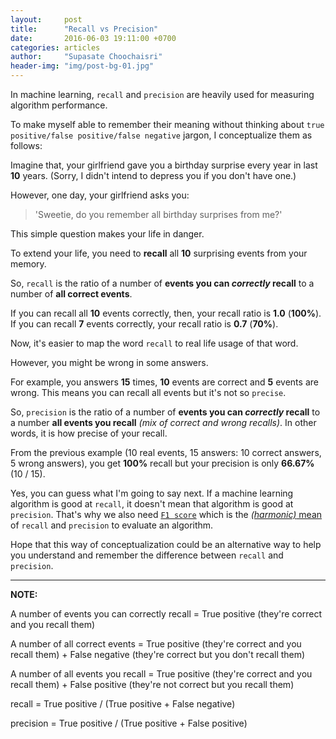 ```yaml
---
layout:     post
title:      "Recall vs Precision"
date:       2016-06-03 19:11:00 +0700
categories: articles
author:     "Supasate Choochaisri"
header-img: "img/post-bg-01.jpg"
---
```


In machine learning, `recall` and `precision` are heavily used for measuring algorithm performance.

To make myself able to remember their meaning without thinking about `true positive/false positive/false negative` jargon, I conceptualize them as follows:

Imagine that, your girlfriend gave you a birthday surprise every year in last **10** years. (Sorry, I didn't intend to depress you if you don't have one.)

However, one day, your girlfriend asks you:

> 'Sweetie, do you remember all birthday surprises from me?'

This simple question makes your life in danger.

To extend your life, you need to **recall** all **10** surprising events from your memory.

So, `recall` is the ratio of a number of **events you can *correctly* recall** to a number of **all correct events**.

If you can recall all **10** events correctly, then, your recall ratio is **1.0** (**100%**). If you can recall **7** events correctly, your recall ratio is **0.7** (**70%**).

Now, it's easier to map the word `recall` to real life usage of that word.

However, you might be wrong in some answers.

For example, you answers **15** times, **10** events are correct and **5** events are wrong. This means you can recall all events but it's not so `precise`.

So, `precision` is the ratio of a number of **events you can *correctly* recall** to a number **all events you recall** *(mix of correct and wrong recalls)*. In other words, it is how precise of your recall.

From the previous example (10 real events, 15 answers: 10 correct answers, 5 wrong answers), you get **100%** recall but your precision is only **66.67%** (10 / 15).

Yes, you can guess what I'm going to say next. If a machine learning algorithm is good at `recall`, it doesn't mean that algorithm is good at `precision`. That's why we also need [`F1 score`](https://en.wikipedia.org/wiki/F1_score) which is the [*(harmonic)* mean](https://en.wikipedia.org/wiki/Harmonic_mean) of `recall` and `precision` to evaluate an algorithm.

Hope that this way of conceptualization could be an alternative way to help you understand and remember the difference between `recall` and `precision`.

---

**NOTE:**

>
A number of events you can correctly recall
  = True positive (they're correct and you recall them)
>
A number of all correct events
  = True positive (they're correct and you recall them)
    + False negative (they're correct but you don't recall them)
>
A number of all events you recall
  = True positive (they're correct and you recall them)
    + False positive (they're not correct but you recall them)
>
recall = True positive / (True positive + False negative)
>
precision = True positive / (True positive + False positive)
